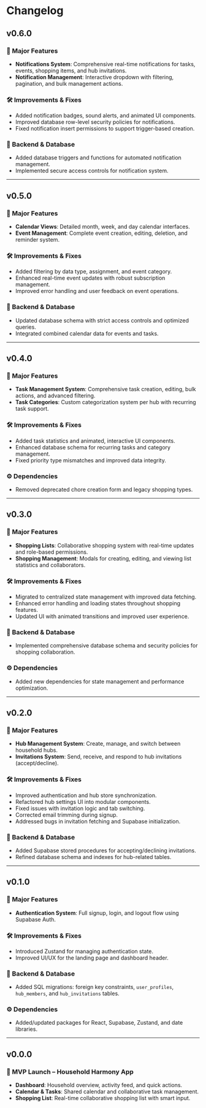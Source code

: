# Changelog

## v0.6.0

### 🚀 Major Features

- **Notifications System**: Comprehensive real-time notifications for tasks, events, shopping items, and hub invitations.
- **Notification Management**: Interactive dropdown with filtering, pagination, and bulk management actions.

### 🛠 Improvements & Fixes

- Added notification badges, sound alerts, and animated UI components.
- Improved database row-level security policies for notifications.
- Fixed notification insert permissions to support trigger-based creation.

### 🧩 Backend & Database

- Added database triggers and functions for automated notification management.
- Implemented secure access controls for notification system.

---

## v0.5.0

### 🚀 Major Features

- **Calendar Views**: Detailed month, week, and day calendar interfaces.
- **Event Management**: Complete event creation, editing, deletion, and reminder system.

### 🛠 Improvements & Fixes

- Added filtering by data type, assignment, and event category.
- Enhanced real-time event updates with robust subscription management.
- Improved error handling and user feedback on event operations.

### 🧩 Backend & Database

- Updated database schema with strict access controls and optimized queries.
- Integrated combined calendar data for events and tasks.

---

## v0.4.0

### 🚀 Major Features

- **Task Management System**: Comprehensive task creation, editing, bulk actions, and advanced filtering.
- **Task Categories**: Custom categorization system per hub with recurring task support.

### 🛠 Improvements & Fixes

- Added task statistics and animated, interactive UI components.
- Enhanced database schema for recurring tasks and category management.
- Fixed priority type mismatches and improved data integrity.

### ⚙️ Dependencies

- Removed deprecated chore creation form and legacy shopping types.

---

## v0.3.0

### 🚀 Major Features

- **Shopping Lists**: Collaborative shopping system with real-time updates and role-based permissions.
- **Shopping Management**: Modals for creating, editing, and viewing list statistics and collaborators.

### 🛠 Improvements & Fixes

- Migrated to centralized state management with improved data fetching.
- Enhanced error handling and loading states throughout shopping features.
- Updated UI with animated transitions and improved user experience.

### 🧩 Backend & Database

- Implemented comprehensive database schema and security policies for shopping collaboration.

### ⚙️ Dependencies

- Added new dependencies for state management and performance optimization.

---

## v0.2.0

### 🚀 Major Features

- **Hub Management System**: Create, manage, and switch between household hubs.
- **Invitations System**: Send, receive, and respond to hub invitations (accept/decline).

### 🛠 Improvements & Fixes

- Improved authentication and hub store synchronization.
- Refactored hub settings UI into modular components.
- Fixed issues with invitation logic and tab switching.
- Corrected email trimming during signup.
- Addressed bugs in invitation fetching and Supabase initialization.

### 🧩 Backend & Database

- Added Supabase stored procedures for accepting/declining invitations.
- Refined database schema and indexes for hub-related tables.

---

## v0.1.0

### 🚀 Major Features

- **Authentication System**: Full signup, login, and logout flow using Supabase Auth.

### 🛠 Improvements & Fixes

- Introduced Zustand for managing authentication state.
- Improved UI/UX for the landing page and dashboard header.

### 🧩 Backend & Database

- Added SQL migrations: foreign key constraints, `user_profiles`, `hub_members`, and `hub_invitations` tables.

### ⚙️ Dependencies

- Added/updated packages for React, Supabase, Zustand, and date libraries.

---

## v0.0.0

### 🚀 MVP Launch – Household Harmony App

- **Dashboard**: Household overview, activity feed, and quick actions.
- **Calendar & Tasks**: Shared calendar and collaborative task management.
- **Shopping List**: Real-time collaborative shopping list with smart input.
